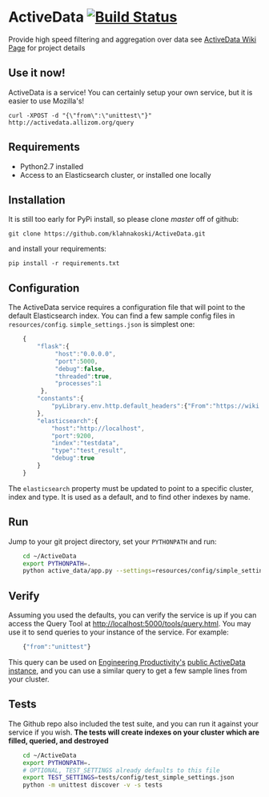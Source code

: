# ActiveData [![Build Status](https://travis-ci.org/klahnakoski/ActiveData.svg?branch=dev)](https://travis-ci.org/klahnakoski/ActiveData)

Provide high speed filtering and aggregation over data see [ActiveData Wiki Page](https://wiki.mozilla.org/Auto-tools/Projects/ActiveData) for project details

## Use it now!

ActiveData is a service!  You can certainly setup your own service, but it is easier to use Mozilla's!

	curl -XPOST -d "{\"from\":\"unittest\"}" http://activedata.allizom.org/query

## Requirements

* Python2.7 installed
* Access to an Elasticsearch cluster, or installed one locally


## Installation

It is still too early for PyPi install, so please clone *master* off of github:

    git clone https://github.com/klahnakoski/ActiveData.git

and install your requirements:

    pip install -r requirements.txt


## Configuration

The ActiveData service requires a configuration file that will point to the
default Elasticsearch index.  You can find a few sample config files in
`resources/config`.  `simple_settings.json` is simplest one:

```javascript
    {
        "flask":{
             "host":"0.0.0.0",
             "port":5000,
             "debug":false,
             "threaded":true,
             "processes":1
         },
        "constants":{
            "pyLibrary.env.http.default_headers":{"From":"https://wiki.mozilla.org/Auto-tools/Projects/ActiveData"}
        },
        "elasticsearch":{
            "host":"http://localhost",
            "port":9200,
            "index":"testdata",
            "type":"test_result",
            "debug":true
        }
    }
```

The `elasticsearch` property must be updated to point to a specific cluster,
index and type.  It is used as a default, and to find other indexes by name.

## Run

Jump to your git project directory, set your `PYTHONPATH` and run:

```bash
    cd ~/ActiveData
    export PYTHONPATH=.
    python active_data/app.py --settings=resources/config/simple_settings.json
```

## Verify

Assuming you used the defaults, you can verify the service is up if you can
access the Query Tool at [http://localhost:5000/tools/query.html](http://localhost:5000/tools/query.html).
You may use it to send queries to your instance of the service.  For example:

```javascript
    {"from":"unittest"}
```

This query can be used on [Engineering Productivity's](https://wiki.mozilla.org/EngineeringProductivity) 
[public ActiveData instance](http://activedata.allizom.org/tools/query.html),
and you can use a similar query to get a few sample lines from your cluster.

## Tests

The Github repo also included the test suite, and you can run it against
your service if you wish.  **The tests will create indexes on your
cluster which are filled, queried, and destroyed**

```bash
    cd ~/ActiveData
    export PYTHONPATH=.
    # OPTIONAL, TEST_SETTINGS already defaults to this file
    export TEST_SETTINGS=tests/config/test_simple_settings.json
    python -m unittest discover -v -s tests
```
